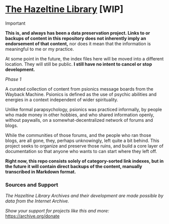 # [The Hazeltine Library](https://github.com/libhazeltine/libhazeltine) \[WIP\]

> [!IMPORTANT]
> **This is, and always has been a data preservation project. Links to or backups of content in this repository does not inherently imply an endorsement of that content,** nor does it mean that the information is meaningful to me or my practice. 
> 
> At some point in the future, the index files here will be moved into a different location. They will still be public. **I still have no intent to cancel or stop development.**

*Phase 1*

A curated collection of content from psionics message boards from the Wayback Machine. Psionics is defined as the use of psychic abilities and energies in a context independent of wider spirituality.

Unlike formal parapsychology, psionics was practiced informally, by people who made money in other hobbies, and who shared information openly, without paywalls, on a somewhat-decentralized network of forums and blogs. 

While the communities of those forums, and the people who ran those blogs, are all gone, they, perhaps unknowingly, left quite a bit behind. This project seeks to organize and preserve those ruins, and build a core layer of documentation so that anyone who wants to can start where they left off.

**Right now, this repo consists solely of category-sorted link indexes, but in the future it will contain direct backups of the content, manually transcribed in Markdown format.**

### Sources and Support

*The Hazeltine Library Archives and their development are made possible by data from the Internet Archive.* 

*Show your support for projects like this and more:* https://archive.org/donate
